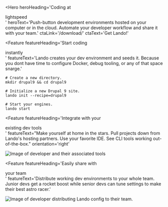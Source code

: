 ---
---

<Hero 
  heroHeading='Coding at <div class="emphasis">lightspeed</div>'
  heroText='Push-button development environments hosted on your computer or in the cloud. Automate your developer workflow and share it with your team.'
  ctaLink='/download/'
  ctaText='Get Lando!'
>
  <Stats />
</Hero>

<Feature 
  featureHeading='Start coding <div class="emphasis">instantly</div>'
  featureText='Lando creates your dev environment and seeds it. Because you dont have time to configure Docker, debug tooling, or any of that space snarge.'
>
<template v-slot:afterFeatureContent>
  <Icons />
</template>
<CodeGroup>
  <CodeGroupItem title="LAUNCH">

  ```bash:no-line-numbers
  # Create a new directory.
  mkdir drupal9 && cd drupal9

  # Initialize a new Drupal 9 site.
  lando init --recipe=drupal9

  # Start your engines.
  lando start
  ```

  </CodeGroupItem>
</CodeGroup>
</Feature>

<Feature featureHeading='Integrate with your <div class="emphasis">existing dev tools</div>'
  featureText="Make yourself at home in the stars. Pull projects down from Lando's hosting partners. Use your favorite IDE.  See CLI tools working out-of-the-box."
  orientation='right'
>

![Image of developer and their associated tools](images/integrate-dev-tools.png)

</Feature>

<Feature 
  featureHeading='Easily share with <div class="emphasis">your team</div>'
  featureText='Distribute working dev environments to your whole team. Junior devs get a rocket boost while senior devs can tune settings to make their best astro racer.'
>

![Image of developer distributing Lando config to their team.](images/share-with-team.png)

</Feature>

<Logos />

<Quotes />

